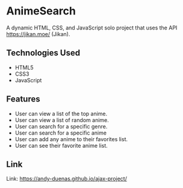 # AnimeSearch

A dynamic HTML, CSS, and JavaScript solo project that uses the API https://jikan.moe/ (Jikan).

## Technologies Used
* HTML5
* CSS3
* JavaScript

## Features
* User can view a list of the top anime.
* User can view a list of random anime.
* User can search for a specific genre.
* User can search for a specific anime
* User can add any anime to their favorites list.
* User can see their favorite anime list.

## Link
Link: https://andy-duenas.github.io/ajax-project/
